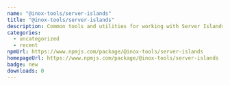 ```yaml
---
name: "@inox-tools/server-islands"
title: "@inox-tools/server-islands"
description: Common tools and utilities for working with Server Islands.
categories:
  - uncategorized
  - recent
npmUrl: https://www.npmjs.com/package/@inox-tools/server-islands
homepageUrl: https://www.npmjs.com/package/@inox-tools/server-islands
badge: new
downloads: 0
---
```

